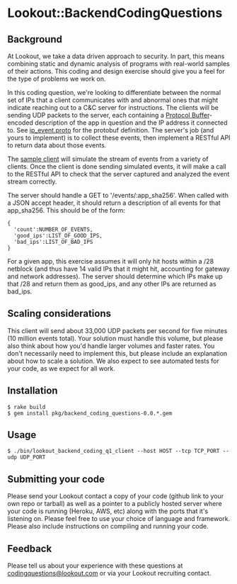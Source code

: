 # Lookout::BackendCodingQuestions

## Background

At Lookout, we take a data driven approach to security. In part, this means combining static and dynamic analysis of programs with real-world samples of their actions. This coding and design exercise
should give you a feel for the type of problems we work on.

In this coding question, we're looking to differentiate between the normal set of IPs that a client communicates with and abnormal ones that might indicate reaching out to a C&C server for instructions. The clients will be sending UDP packets to the server, each containing a [Protocol Buffer](https://code.google.com/p/protobuf/)-encoded description of the app in question and the IP address it connected to. See [ip_event.proto](ip_event.proto) for the protobuf definition. The server's job (and yours to implement) is to collect these events, then implement a RESTful API to return data about those events.

The [sample client](lib/lookout/backend_coding_questions/q1/client.rb) will simulate the stream of events from a variety of clients. Once the client is done sending simulated events, it will make a call to the RESTful API to check that the server captured and analyzed the event stream correctly.

The server should handle a GET to '/events/:app_sha256'. When called with a JSON accept header, it should return a description of all events for that app_sha256. This should be of the form:

    {
      'count':NUMBER_OF_EVENTS,
      'good_ips':LIST_OF_GOOD_IPS,
      'bad_ips':LIST_OF_BAD_IPS
    }

For a given app, this exercise assumes it will only hit hosts within a /28 netblock (and thus have 14 valid IPs that it might hit, accounting for gateway and network addresses). The server should determine which IPs make up that /28 and return them as good_ips, and any other IPs are returned as bad_ips.

## Scaling considerations

This client will send about 33,000 UDP packets per second for five minutes (10 million events total). Your solution must handle this volume, but please also think about how you'd handle larger volumes and faster rates. You don't necessarily need to implement this, but please include an explanation about how to scale a solution. We also expect to see automated tests for your code, as we expect for all work.

## Installation

    $ rake build
    $ gem install pkg/backend_coding_questions-0.0.*.gem

## Usage

    $ ./bin/lookout_backend_coding_q1_client --host HOST --tcp TCP_PORT --udp UDP_PORT

## Submitting your code

Please send your Lookout contact a copy of your code (github link to your own repo or tarball) as well as a pointer to a publicly hosted server where your code is running (Heroku, AWS, etc) along with the ports that it's listening on. Please feel free to use your choice of language and framework. Please also include instructions on compiling and running your code.

## Feedback

Please tell us about your experience with these questions at [codingquestions@lookout.com](mailto:codingquestions@lookout.com) or via your Lookout recruiting contact.